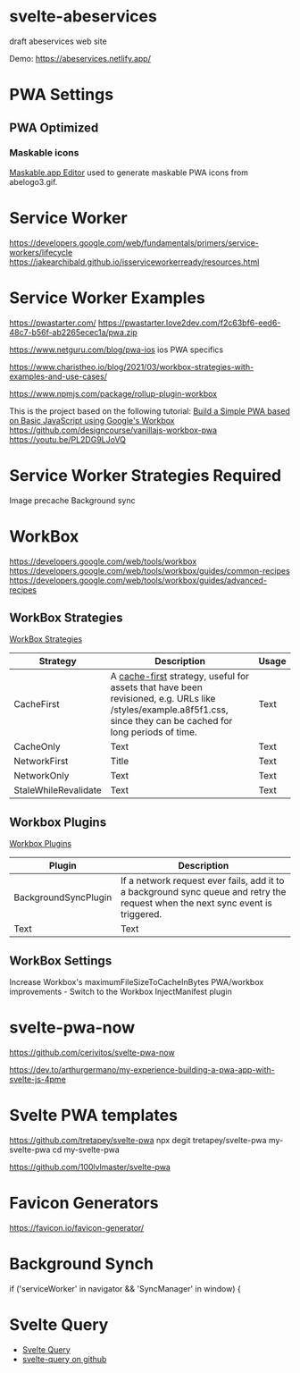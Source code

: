 # svelte-abeservices
draft abeservices web site

Demo: https://abeservices.netlify.app/

# PWA Settings

## PWA Optimized 
### Maskable icons
[Maskable.app Editor](https://maskable.app/editor) used to generate maskable PWA icons from abelogo3.gif.



# Service Worker
https://developers.google.com/web/fundamentals/primers/service-workers/lifecycle
https://jakearchibald.github.io/isserviceworkerready/resources.html

# Service Worker Examples
https://pwastarter.com/
https://pwastarter.love2dev.com/f2c63bf6-eed6-48c7-b56f-ab2265ecec1a/pwa.zip

https://www.netguru.com/blog/pwa-ios ios PWA specifics

https://www.charistheo.io/blog/2021/03/workbox-strategies-with-examples-and-use-cases/


https://www.npmjs.com/package/rollup-plugin-workbox

This is the project based on the following tutorial: [Build a Simple PWA based on Basic JavaScript using Google's Workbox](https://youtu.be/PL2DG9LJoVQ)
https://github.com/designcourse/vanillajs-workbox-pwa
https://youtu.be/PL2DG9LJoVQ

# Service Worker Strategies Required
Image precache
Background sync

# WorkBox
https://developers.google.com/web/tools/workbox
https://developers.google.com/web/tools/workbox/guides/common-recipes
https://developers.google.com/web/tools/workbox/guides/advanced-recipes

## WorkBox Strategies

[WorkBox Strategies](https://developers.google.com/web/tools/workbox/reference-docs/latest/module-workbox-strategies)

| Strategy      | Description | Usage |
| ----------- | ----------- | ----------- |
| CacheFirst     | A [cache-first](https://web.dev/offline-cookbook/#cache-falling-back-to-network) strategy, useful for assets that have been revisioned, e.g. URLs like /styles/example.a8f5f1.css, since they can be cached for long periods of time.       | Text        | 
| CacheOnly   | Text        | Text        |
| NetworkFirst     | Title       | Text        | 
| NetworkOnly   | Text        | Text        |
| StaleWhileRevalidate   | Text        | Text        |

## Workbox Plugins
[Workbox Plugins](https://developers.google.com/web/tools/workbox/guides/using-plugins)



| Plugin      | Description |
| ----------- | ----------- | 
| BackgroundSyncPlugin     | If a network request ever fails, add it to a background sync queue and retry the request when the next sync event is triggered.  | 
| Text   | Text        | Text        |


## WorkBox Settings

Increase Workbox's maximumFileSizeToCacheInBytes
PWA/workbox improvements - Switch to the Workbox InjectManifest plugin

# svelte-pwa-now
https://github.com/cerivitos/svelte-pwa-now

https://dev.to/arthurgermano/my-experience-building-a-pwa-app-with-svelte-js-4pme

# Svelte PWA templates
https://github.com/tretapey/svelte-pwa
npx degit tretapey/svelte-pwa my-svelte-pwa
cd my-svelte-pwa


https://github.com/100lvlmaster/svelte-pwa

# Favicon Generators
https://favicon.io/favicon-generator/


# Background Synch

if ('serviceWorker' in navigator && 'SyncManager' in window) {

# Svelte Query
* [Svelte Query](https://sveltequery.vercel.app/)
* [svelte-query on github](https://github.com/SvelteStack/svelte-query)

